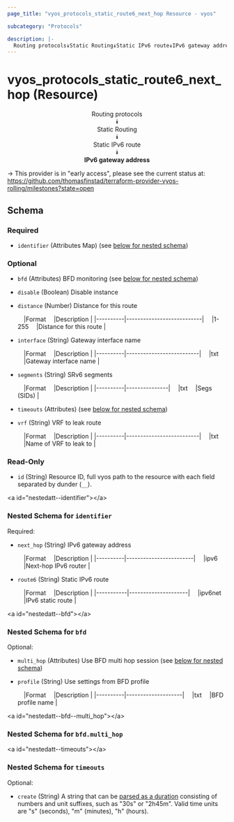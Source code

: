 ```yaml
---
page_title: "vyos_protocols_static_route6_next_hop Resource - vyos"

subcategory: "Protocols"

description: |- 
  Routing protocols⯯Static Routing⯯Static IPv6 route⯯IPv6 gateway address
---
```


# vyos_protocols_static_route6_next_hop (Resource)
<center>

Routing protocols  
⯯  
Static Routing  
⯯  
Static IPv6 route  
⯯  
**IPv6 gateway address**


</center>

-> This provider is in "early access", please see the current status at: https://github.com/thomasfinstad/terraform-provider-vyos-rolling/milestones?state=open

## Schema

### Required

- `identifier` (Attributes Map) (see [below for nested schema](#nestedatt--identifier))

### Optional

- `bfd` (Attributes) BFD monitoring (see [below for nested schema](#nestedatt--bfd))
- `disable` (Boolean) Disable instance
- `distance` (Number) Distance for this route

    &emsp;|Format  &emsp;|Description              |
    |----------|---------------------------|
    &emsp;|1-255   &emsp;|Distance for this route  |
- `interface` (String) Gateway interface name

    &emsp;|Format  &emsp;|Description             |
    |----------|--------------------------|
    &emsp;|txt     &emsp;|Gateway interface name  |
- `segments` (String) SRv6 segments

    &emsp;|Format  &emsp;|Description  |
    |----------|---------------|
    &emsp;|txt     &emsp;|Segs (SIDs)  |
- `timeouts` (Attributes) (see [below for nested schema](#nestedatt--timeouts))
- `vrf` (String) VRF to leak route

    &emsp;|Format  &emsp;|Description             |
    |----------|--------------------------|
    &emsp;|txt     &emsp;|Name of VRF to leak to  |

### Read-Only

- `id` (String) Resource ID, full vyos path to the resource with each field separated by dunder (`__`).

&lt;a id=&#34;nestedatt--identifier&#34;&gt;&lt;/a&gt;
### Nested Schema for `identifier`

Required:

- `next_hop` (String) IPv6 gateway address

    &emsp;|Format  &emsp;|Description           |
    |----------|------------------------|
    &emsp;|ipv6    &emsp;|Next-hop IPv6 router  |
- `route6` (String) Static IPv6 route

    &emsp;|Format   &emsp;|Description        |
    |-----------|---------------------|
    &emsp;|ipv6net  &emsp;|IPv6 static route  |


&lt;a id=&#34;nestedatt--bfd&#34;&gt;&lt;/a&gt;
### Nested Schema for `bfd`

Optional:

- `multi_hop` (Attributes) Use BFD multi hop session (see [below for nested schema](#nestedatt--bfd--multi_hop))
- `profile` (String) Use settings from BFD profile

    &emsp;|Format  &emsp;|Description       |
    |----------|--------------------|
    &emsp;|txt     &emsp;|BFD profile name  |

&lt;a id=&#34;nestedatt--bfd--multi_hop&#34;&gt;&lt;/a&gt;
### Nested Schema for `bfd.multi_hop`



&lt;a id=&#34;nestedatt--timeouts&#34;&gt;&lt;/a&gt;
### Nested Schema for `timeouts`

Optional:

- `create` (String) A string that can be [parsed as a duration](https://pkg.go.dev/time#ParseDuration) consisting of numbers and unit suffixes, such as &#34;30s&#34; or &#34;2h45m&#34;. Valid time units are &#34;s&#34; (seconds), &#34;m&#34; (minutes), &#34;h&#34; (hours).  
